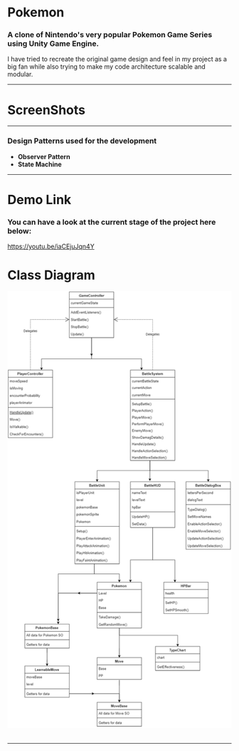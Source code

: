 # Pokemon
### A clone of Nintendo's very popular Pokemon Game Series using Unity Game Engine. 
I have tried to recreate the original game design and feel in my project as a big fan while also trying to make my code architecture scalable and modular.
<hr>

# ScreenShots
<hr>

### Design Patterns used for the development
* **Observer Pattern**
* **State Machine**
<hr>

# Demo Link
### You can have a look at the current stage of the project here below:
https://youtu.be/iaCEjuJqn4Y

# Class Diagram
<p align="center">
<img src="Assets/Attachments/Pokemon.png"> &nbsp&nbsp&nbsp&nbsp
</p>
<hr>
